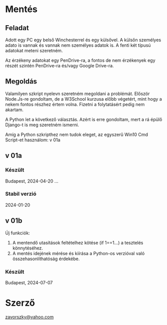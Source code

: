 # Mentés

## Feladat

Adott egy PC egy belső Winchesterrel és egy külsővel.
A külsőn személyes adato is vannak és vannak nem személyes adatok is.
A fenti két típusú adatokat meteni szeretném.

Az érzékeny adatokat egy PenDrive-ra, 
a fontos de nem érzékenyek egy részét szintén PenDrive-ra és/vagy Google Drive-ra.

## Megoldás

Valamilyen szkript nyelevn szeretném megoldani a problémát. Először Node.Js-re gondoltam,
de a W3School kurzusa előbb végetért, mint hogy a nekem fontos részhez értem volna. Fizetni a folytatásért pedig nem akartam.

A Python let a következő választás. Azért is erre gondoltam, mert a rá épülő Django-t is meg szeretném ismerni.

Amíg a Python szkripthez nem tudok eleget, az egyszerű Win10 Cmd Script-et használom: v 01a

## v 01a

### Készült

Budapest, 2024-04-20 ...

### Stabil verzió

2024-01-20

## v 01b

Új funkciók:

1. A mentendő utasítások feltételhez kötése (if 1==1...) a tesztelés könnytéséhez.
1. A mentés idejének mérése és kiírása a Python-os verzióval való összehasonlíthatóság érdekébe.

### Készült

Budapest, 2024-07-07

# Szerző

zavorszky@yahoo.com
